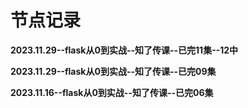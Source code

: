 # 节点记录

**2023.11.29--flask从0到实战--知了传课--已完11集--12中**

**2023.11.29--flask从0到实战--知了传课--已完09集**

**2023.11.16--flask从0到实战--知了传课--已完06集**